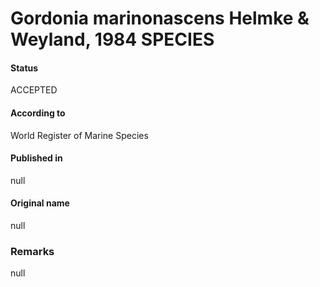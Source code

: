 Gordonia marinonascens Helmke & Weyland, 1984 SPECIES
=======

#### Status
ACCEPTED

#### According to
World Register of Marine Species

#### Published in
null

#### Original name
null

### Remarks
null